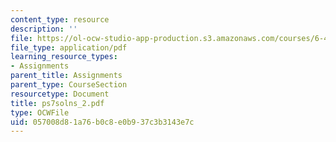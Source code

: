 ```yaml
---
content_type: resource
description: ''
file: https://ol-ocw-studio-app-production.s3.amazonaws.com/courses/6-451-principles-of-digital-communication-ii-spring-2005/057008d81a76b0c8e0b937c3b3143e7c_ps7solns_2.pdf
file_type: application/pdf
learning_resource_types:
- Assignments
parent_title: Assignments
parent_type: CourseSection
resourcetype: Document
title: ps7solns_2.pdf
type: OCWFile
uid: 057008d8-1a76-b0c8-e0b9-37c3b3143e7c
---
```


